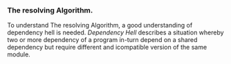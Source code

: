 ### The resolving Algorithm.

To understand The resolving Algorithm, a good understanding of dependency hell is needed. _Dependency Hell_ describes a situation whereby two or more dependency of a program in-turn depend on a shared dependency but require different and icompatible version of the same module.
